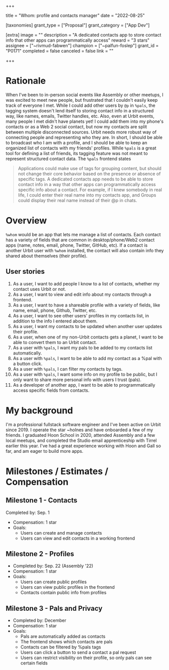 +++

title = "Whom: profile and contacts manager"
date = "2022-08-25"

[taxonomies]
grant_type = ["Proposal"]
grant_category = ["App Dev"]

[extra]
image = ""
description = "A dedicated contacts app to store contact info that other apps can programmatically access"
reward = "3 stars"
assignee = ["~rivmud-fabwen"]
champion = ["~palfun-foslep"]
grant_id = "P0171"
completed = false
canceled = false
link = ""

+++

# Rationale
When I've been to in-person social events like Assembly or other meetups, I was excited to meet new people, but frustrated that I couldn't easily keep track of everyone I met. While I could add other users by `@p` in `%pals`, the tagging system doesn't lend itself to storing contact info in a structured way, like names, emails, Twitter handles, etc. Also, even at Urbit events, many people I met didn't have planets yet! I could add them into my phone's contacts or as a Web 2 social contact, but now my contacts are split between multiple disconnected sources.
Urbit needs more robust way of connecting people and representing who they are. In short, I should be able to broadcast who I am with a profile, and I should be able to keep an organized list of contacts with my friends' profiles.
While `%pals` is a great tool for defining a list of friends, its tagging feature was not meant to represent structured contact data. The `%pals` frontend states
> Applications could make use of tags for grouping content, but should not change their core behavior based on the presence or absence of specific tags.
A dedicated contacts app needs to be able to store contact info in a way that other apps can programmatically access specific info about a contact. For example, if I knew somebody in real life, I could enter their real name into my contacts app, and Groups could display their real name instead of their @p in chats.
# Overview
`%whom` would be an app that lets me manage a list of contacts.
Each contact has a variety of fields that are common in desktop/phone/Web2 contact apps (name, notes, email, phone, Twitter, GitHub, etc).
If a contact is another Urbit user with `%whom` installed, the contact will also contain info they shared about themselves (their profile).
## User stories
1. As a user, I want to add people I know to a list of contacts, whether my contact uses Urbit or not.
2. As a user, I want to view and edit info about my contacts through a frontend.
3. As a user, I want to have a shareable profile with a variety of fields, like name, email, phone, Github, Twitter, etc.
4. As a user, I want to see other users' profiles in my contacts list, in addition to the info I entered about them.
5. As a user, I want my contacts to be updated when another user updates their profile.
6. As a user, when one of my non-Urbit contacts gets a planet, I want to be able to convert them to an Urbit contact.
7. As a user with `%pals`, I want my pals to be added to my contacts list automatically.
8. As a user with `%pals`, I want to be able to add my contact as a %pal with a button click.
9. As a user with `%pals`, I can filter my contacts by tags.
10. As a user with `%pals`, I want some info on my profile to be public, but I only want to share more personal info with users I trust (pals).
11. As a developer of another app, I want to be able to programmatically access specific fields from contacts.
# My background
I'm a professional fullstack software engineer and I've been active on Urbit since 2019. I operate the star ~holnes and have onboarded a few of my friends. I graduated Hoon School in 2020, attended Assembly and a few local meetups, and completed the Studio email apprenticeship with Tirrel earlier this year. I've had a great experience working with Hoon and Gall so far, and am eager to build more apps.
# Milestones / Estimates / Compensation
## Milestone 1 - Contacts
Completed by: Sep. 1
- Compensation: 1 star
- Goals:
    - Users can create and manage contacts
    - Users can view and edit contacts in a working frontend
## Milestone 2 - Profiles
- Completed by: Sep. 22 (Assembly '22)
- Compensation: 1 star
- Goals:
    - Users can create public profiles
    - Users can view public profiles in the frontend
    - Contacts contain public info from profiles
## Milestone 3 - Pals and Privacy
- Completed by: December
- Compensation: 1 star
- Goals:
    - Pals are automatically added as contacts
    - The frontend shows which contacts are pals
    - Contacts can be filtered by %pals tags
    - Users can click a button to send a contact a pal request
    - Users can restrict visibility on their profile, so only pals can see certain fields